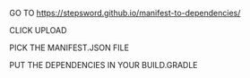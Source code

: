 GO TO https://stepsword.github.io/manifest-to-dependencies/

CLICK UPLOAD

PICK THE MANIFEST.JSON FILE

PUT THE DEPENDENCIES IN YOUR BUILD.GRADLE 
